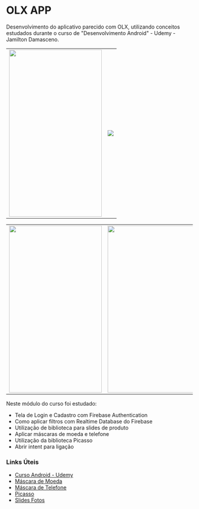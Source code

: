 # OLX APP

Desenvolvimento do aplicativo parecido com OLX, utilizando conceitos estudados durante o curso de "Desenvolvimento Android" - Udemy - Jamilton Damasceno.

<center>
  <table>
    <tr>
      <td><img src="https://user-images.githubusercontent.com/23174385/62370847-9de6ea00-b509-11e9-9727-d8a943b17f27.png"  height="450" width="250"></td>
<td><img src="https://user-images.githubusercontent.com/23174385/62372016-b7d5fc00-b50c-11e9-882d-0e5d7ec1e322.gif"></td>
    </tr>
  </table>
</center>
<center>
  <table>
  <tr>
     <td><img src ="https://user-images.githubusercontent.com/23174385/62370868-b0612380-b509-11e9-8b24-6a13fb1e1665.png" height="450" width="250"></td>
     <td><img src="https://user-images.githubusercontent.com/23174385/62370861-aa6b4280-b509-11e9-83e4-1a0c92c079d4.png" height="450" width="250"></td>
    </tr>
  </table>
</center>

Neste módulo do curso foi estudado:
* Tela de Login e Cadastro com Firebase Authentication 
* Como aplicar filtros com Realtime Database do Firebase
* Utilização de biblioteca para slides de produto
* Aplicar máscaras de moeda e telefone
* Utilização da biblioteca Picasso
* Abrir intent para ligação

### Links Úteis

* [Curso Android - Udemy](https://www.udemy.com/curso-de-desenvolvimento-android-oreo/)
* [Máscara de Moeda](https://github.com/BlacKCaT27/CurrencyEditText)
* [Máscara de Telefone](https://github.com/santalu/mask-edittext)
* [Picasso](https://square.github.io/picasso/)
* [Slides Fotos](https://github.com/sayyam/carouselview)
